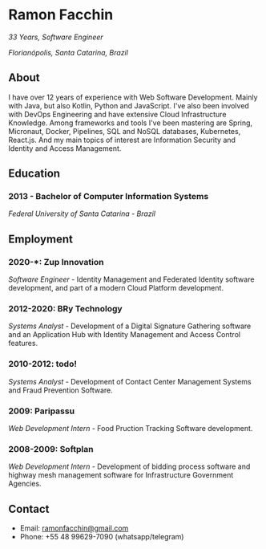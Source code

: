 # Ramon Facchin
*33 Years, Software Engineer*

*Florianópolis, Santa Catarina, Brazil*

## About

I have over 12 years of experience with Web Software Development. Mainly with Java, but also Kotlin, Python and JavaScript.
I've also been involved with DevOps Engineering and have extensive Cloud Infrastructure Knowledge. Among frameworks and tools I've been mastering are Spring, Micronaut, Docker, Pipelines, SQL and NoSQL databases, Kubernetes, React.js. And my main topics of interest are Information Security and Identity and Access Management.

## Education

### 2013 - Bachelor of Computer Information Systems
*Federal University of Santa Catarina - Brazil*

## Employment

### 2020-*: Zup Innovation
*Software Engineer* - Identity Management and Federated Identity software development, and part of a modern Cloud Platform development.

### 2012-2020: BRy Technology
*Systems Analyst* - Development of a Digital Signature Gathering software and an Application Hub with Identity Management and Access Control features.

### 2010-2012: todo!
*Systems Analyst* - Development of Contact Center Management Systems and Fraud Prevention Software.

### 2009: Paripassu
*Web Development Intern* - Food Pruction Tracking Software development.

### 2008-2009: Softplan
*Web Development Intern* - 
Development of bidding process software and highway mesh management software for Infrastructure Government Agencies.

## Contact
* Email: ramonfacchin@gmail.com
* Phone: +55 48 99629-7090 (whatsapp/telegram)
